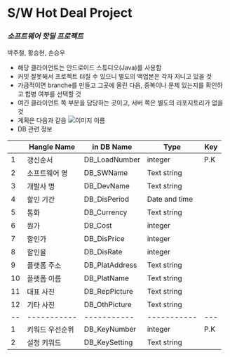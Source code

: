 # S/W Hot Deal Project
### _소프트웨어 핫딜 프로젝트_

박주철, 황승현, 손승우

- 해당 클라이언트는 안드로이드 스튜디오(Java)를 사용함
- 커밋 잘못해서 프로젝트 터질 수 있으니 별도의 백업본은 각자 지니고 있을 것
- 가급적이면 branche를 만들고 그곳에 올린 다음, 중복이나 문제 있는지를 확인하고 합병 여부를 선택할 것
- 여긴 클라이언트 쪽 부분을 담당하는 곳이고, 서버 쪽은 별도의 리포지토리가 없을 것
- 계획은 다음과 같음
 ![이미지 이름](https://i.imgur.com/XJedsLg.png)
- DB 관련 정보

|    | Hangle Name     | in DB Name     | Type          | Key |
|----|-----------------|----------------|---------------|-----|
| 1  | 갱신순서        | DB_LoadNumber  | integer       | P.K |
| 2  | 소프트웨어 명   | DB_SWName      | Text string   |     |
| 3  | 개발사 명       | DB_DevName     | Text string   |     |
| 4  | 할인 기간       | DB_DisPeriod   | Date and time |     |
| 5  | 통화            | DB_Currency    | Text string   |     |
| 6  | 원가            | DB_Cost        | integer       |     |
| 7  | 할인가          | DB_DisPrice    | integer       |     |
| 8  | 할인율          | DB_DisRate     | integer       |     |
| 9  | 플랫폼 주소     | DB_PlatAddress | Text string   |     |
| 10 | 플랫폼 이름     | DB_PlatName    | Text string   |     |
| 11 | 대표 사진       | DB_RepPicture  | Text string   |     |
| 12 | 기타 사진       | DB_OthPicture  | Text string   |     |
| -- | -----------     | -----------    | -----------   | --- |
| 1  | 키워드 우선순위 | DB_KeyNumber   | integer       | P.K |
| 2  | 설정 키워드     | DB_KeySetting  | Text string   |     |
